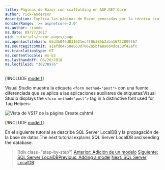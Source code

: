 ```yaml
---
title: Páginas de Razor con scaffolding en ASP.NET Core
author: rick-anderson
description: Explica las páginas de Razor generadas por la técnica scaffolding.
monikerRange: '>= aspnetcore-2.0'
ms.author: riande
ms.date: 09/27/2017
uid: tutorials/razor-pages/page
ms.openlocfilehash: 65d3b045d831621ec4f8b385b2aba16722809f67
ms.sourcegitcommit: a1afd04758e663d7062a5bfa8a0d4dca38f42afc
ms.translationtype: HT
ms.contentlocale: es-ES
ms.lasthandoff: 06/20/2018
ms.locfileid: "36278976"
---
```

[!INCLUDE [model1](../../includes/RP/page1.md)]

<span data-ttu-id="e5cf8-103">Visual Studio muestra la etiqueta `<form method="post">` con una fuente diferenciada que se aplica a las aplicaciones auxiliares de etiquetas:</span><span class="sxs-lookup"><span data-stu-id="e5cf8-103">Visual Studio displays the `<form method="post">` tag in a distinctive font used for Tag Helpers:</span></span> 

![Vista de VS17 de la página Create.cshtml](page/_static/th.png)

[!INCLUDE [model1](../../includes/RP/page2.md)]

<span data-ttu-id="e5cf8-105">En el siguiente tutorial se describe SQL Server LocalDB y la propagación de la base de datos.</span><span class="sxs-lookup"><span data-stu-id="e5cf8-105">The next tutorial explains SQL Server LocalDB and seeding the database.</span></span>

> [!div class="step-by-step"]
> <span data-ttu-id="e5cf8-106">[Anterior: Adición de un modelo](xref:tutorials/razor-pages/model)
> [Siguiente: SQL Server LocalDB](xref:tutorials/razor-pages/sql)</span><span class="sxs-lookup"><span data-stu-id="e5cf8-106">[Previous: Adding a model](xref:tutorials/razor-pages/model)
[Next: SQL Server LocalDB](xref:tutorials/razor-pages/sql)</span></span>
